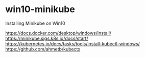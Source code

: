 # win10-minikube
Installing Minikube on Win10

https://docs.docker.com/desktop/windows/install/
https://minikube.sigs.k8s.io/docs/start/
https://kubernetes.io/docs/tasks/tools/install-kubectl-windows/
https://github.com/ahmetb/kubectx

